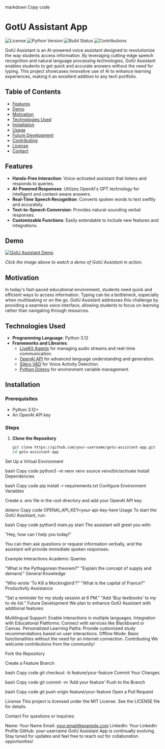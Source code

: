 markdown
Copy code
# GotU Assistant App

![License](https://img.shields.io/github/license/your-username/gotu-assistant-app)
![Python Version](https://img.shields.io/badge/python-3.12-blue)
![Build Status](https://img.shields.io/badge/build-passing-brightgreen)
![Contributions](https://img.shields.io/badge/contributions-welcome-orange)

GotU Assistant is an AI-powered voice assistant designed to revolutionize the way students access information. By leveraging cutting-edge speech recognition and natural language processing technologies, GotU Assistant enables students to get quick and accurate answers without the need for typing. This project showcases innovative use of AI to enhance learning experiences, making it an excellent addition to any tech portfolio.

## Table of Contents

- [Features](#features)
- [Demo](#demo)
- [Motivation](#motivation)
- [Technologies Used](#technologies-used)
- [Installation](#installation)
- [Usage](#usage)
- [Future Development](#future-development)
- [Contributing](#contributing)
- [License](#license)
- [Contact](#contact)

## Features

- **Hands-Free Interaction**: Voice-activated assistant that listens and responds to queries.
- **AI-Powered Responses**: Utilizes OpenAI's GPT technology for intelligent and context-aware answers.
- **Real-Time Speech Recognition**: Converts spoken words to text swiftly and accurately.
- **Text-to-Speech Conversion**: Provides natural-sounding verbal responses.
- **Customizable Functions**: Easily extendable to include new features and integrations.

## Demo

[![GotU Assistant Demo](https://img.youtube.com/vi/your-demo-video-id/0.jpg)](https://www.youtube.com/watch?v=your-demo-video-id)

*Click the image above to watch a demo of GotU Assistant in action.*

## Motivation

In today's fast-paced educational environment, students need quick and efficient ways to access information. Typing can be a bottleneck, especially when multitasking or on the go. GotU Assistant addresses this challenge by providing a seamless voice interface, allowing students to focus on learning rather than navigating through resources.

## Technologies Used

- **Programming Language**: Python 3.12
- **Frameworks and Libraries**:
  - [LiveKit Agents](https://github.com/livekit) for managing audio streams and real-time communication.
  - [OpenAI API](https://openai.com/) for advanced language understanding and generation.
  - [Silero VAD](https://github.com/snakers4/silero-vad) for Voice Activity Detection.
  - [Python Dotenv](https://pypi.org/project/python-dotenv/) for environment variable management.

## Installation

### Prerequisites

- Python 3.12+
- An OpenAI API key

### Steps

1. **Clone the Repository**

   ```bash
   git clone https://github.com/your-username/gotu-assistant-app.git
   cd gotu-assistant-app
Set Up a Virtual Environment

bash
Copy code
python3 -m venv venv
source venv/bin/activate
Install Dependencies

bash
Copy code
pip install -r requirements.txt
Configure Environment Variables

Create a .env file in the root directory and add your OpenAI API key:

dotenv
Copy code
OPENAI_API_KEY=your-api-key-here
Usage
To start the GotU Assistant, run:

bash
Copy code
python3 main.py start
The assistant will greet you with:

"Hey, how can I help you today!"

You can then ask questions or request information verbally, and the assistant will provide immediate spoken responses.

Example Interactions
Academic Queries

"What is the Pythagorean theorem?"
"Explain the concept of supply and demand."
General Knowledge

"Who wrote 'To Kill a Mockingbird'?"
"What is the capital of France?"
Productivity Assistance

"Set a reminder for my study session at 6 PM."
"Add 'Buy textbooks' to my to-do list."
Future Development
We plan to enhance GotU Assistant with additional features:

Multilingual Support: Enable interactions in multiple languages.
Integration with Educational Platforms: Connect with services like Blackboard or Canvas.
Personalized Learning Paths: Provide customized study recommendations based on user interactions.
Offline Mode: Basic functionalities without the need for an internet connection.
Contributing
We welcome contributions from the community!

Fork the Repository

Create a Feature Branch

bash
Copy code
git checkout -b feature/your-feature
Commit Your Changes

bash
Copy code
git commit -m 'Add your feature'
Push to the Branch

bash
Copy code
git push origin feature/your-feature
Open a Pull Request

License
This project is licensed under the MIT License. See the LICENSE file for details.

Contact
For questions or inquiries:

Name: Your Name
Email: your.email@example.com
LinkedIn: Your LinkedIn Profile
GitHub: your-username
GotU Assistant App is continually evolving. Stay tuned for updates and feel free to reach out for collaboration opportunities!

